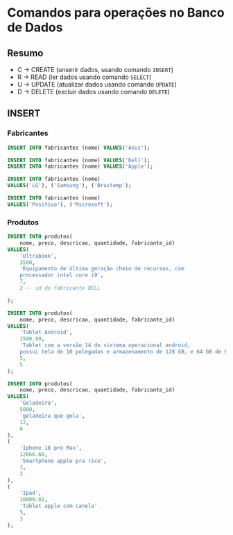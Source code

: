 # Comandos para operações no Banco de Dados

## Resumo

- C -> CREATE (unserir dados, usando comando `INSERT`)
- R -> READ (ler dados usando comando `SELECT`)
- U -> UPDATE (atualizar dados usando comando `UPDATE`)
- D -> DELETE (excluir dados usando comando `DELETE`)

## INSERT

### Fabricantes
```sql
INSERT INTO fabricantes (nome) VALUES('Asus');

INSERT INTO fabricantes (nome) VALUES('Dell');
INSERT INTO fabricantes (nome) VALUES('Apple');

INSERT INTO fabricantes (nome) 
VALUES('LG'), ('Samsung'), ('Brastemp');

INSERT INTO fabricantes (nome) 
VALUES('Positivo'), ('Microsoft');
```

### Produtos

```sql
INSERT INTO produtos(
    nome, preco, descricao, quantidade, fabricante_id)
VALUES(
    'Ultrabook',
    3500,
    'Equipamento de última geração cheio de recursos, com
    processador intel core i9',
    7,
    2 -- id do fabricante DELL

);

INSERT INTO produtos(
    nome, preco, descricao, quantidade, fabricante_id)
VALUES(
    'Tablet Android',
    1500.99,
    'Tablet com a versão 14 do sistema operacional android,
    possui tela de 10 polegadas e armazenamento de 128 GB, e 64 GB de RAM ',
    5,
    5
);

INSERT INTO produtos(
    nome, preco, descricao, quantidade, fabricante_id)
VALUES(
    'Geladeira',
    5000,
    'geladeira que gela',
    12,
    6
), 
(
    'Iphone 18 pro Max',
    12666.66, 
    'Smartphone apple pra rico',
    3,
    3
), 
(
    'Ipad',
    10000.01,
    'Tablet apple com canela'
    5,
    3
);

```